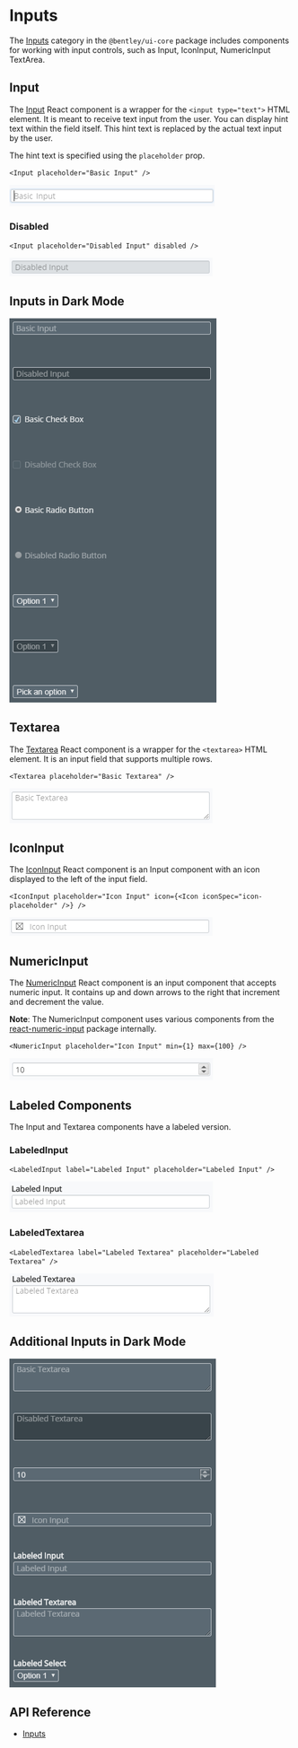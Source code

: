 # Inputs

The [Inputs]($ui-core:Inputs) category in the `@bentley/ui-core` package includes
components for working with input controls, such as Input, IconInput, NumericInput TextArea.

## Input

The [Input]($ui-core) React component is a wrapper for the `<input type="text">` HTML element.
It is meant to receive text input from the user. You can display hint text within the field itself. This hint text is replaced by the actual text input by the user.

The hint text is specified using the `placeholder` prop.

```tsx
<Input placeholder="Basic Input" />
```

![input](./images/Input.png "Input")

### Disabled

```tsx
<Input placeholder="Disabled Input" disabled />
```

![input disabled](./images/InputDisabled.png "Disabled Input")

## Inputs in Dark Mode

![inputs dark](./images/InputsDark.png "Input Components in Dark Mark")

## Textarea

The [Textarea]($ui-core) React component is a wrapper for the `<textarea>` HTML element.
It is an input field that supports multiple rows.

```tsx
<Textarea placeholder="Basic Textarea" />
```

![textarea](./images/Textarea.png "Textarea")

## IconInput

The [IconInput]($ui-core) React component is an Input component
with an icon displayed to the left of the input field.

```tsx
<IconInput placeholder="Icon Input" icon={<Icon iconSpec="icon-placeholder" />} />
```

![icon input](./images/IconInput.png "Icon Input")

## NumericInput

The [NumericInput]($ui-core) React component is an input component that accepts numeric input.
It contains up and down arrows to the right that increment and decrement the value.

**Note**: The NumericInput component uses various components from the
[react-numeric-input](https://www.npmjs.com/package/react-numeric-input) package internally.

```tsx
<NumericInput placeholder="Icon Input" min={1} max={100} />
```

![numeric input](./images/NumericInput.png "Numeric Input")

## Labeled Components

The Input and Textarea components have a labeled version.

### LabeledInput

```tsx
<LabeledInput label="Labeled Input" placeholder="Labeled Input" />
```

![labeled input](./images/LabeledInput.png "Labeled Input")

### LabeledTextarea

```tsx
<LabeledTextarea label="Labeled Textarea" placeholder="Labeled Textarea" />
```

![labeled textarea](./images/LabeledTextarea.png "Labeled Textarea")

## Additional Inputs in Dark Mode

![inputs2 dark](./images/Inputs2Dark.png "Additional Input Components in Dark Mark")

## API Reference

* [Inputs]($ui-core:Inputs)

